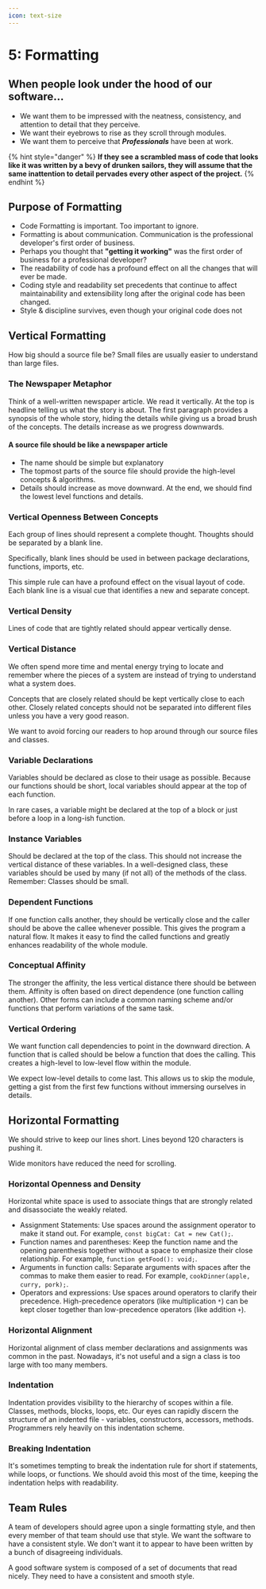```yaml
---
icon: text-size
---
```


# 5: Formatting

## When people look under the hood of our software...

* We want them to be impressed with the neatness, consistency, and attention to detail that they perceive.
* We want their eyebrows to rise as they scroll through modules.
* We want them to perceive that _**Professionals**_ have been at work.

{% hint style="danger" %}
**If they see a scrambled mass of code that looks like it was written by a bevy of drunken sailors, they will assume that the same inattention to detail pervades every other aspect of the project.**
{% endhint %}

## Purpose of Formatting

* Code Formatting is important.  Too important to ignore.&#x20;
* Formatting is about communication. Communication is the professional developer's first order of business.
* Perhaps you thought that **"getting it working"** was the first order of business for a professional developer?
* The readability of code has a profound effect on all the changes that will ever be made.
* Coding style and readability set precedents that continue to affect maintainability and extensibility long after the original code has been changed.
* Style & discipline survives, even though your original code does not

## Vertical Formatting

How big should a source file be?  Small files are usually easier to understand than large files.

### The Newspaper Metaphor

Think of a well-written newspaper article.  We read it vertically.  At the top is headline telling us what the story is about.  The first paragraph provides a synopsis of the whole story, hiding the details while giving us a broad brush of the concepts.  The details increase as we progress downwards.

#### A source file should be like a newspaper article

* The name should be simple but explanatory
* The topmost parts of the source file should provide the high-level concepts & algorithms.&#x20;
* Details should increase as move downward.  At the end, we should find the lowest level functions and details.

### Vertical Openness Between Concepts

Each group of lines should represent a complete thought.  Thoughts should be separated by a blank line.

Specifically, blank lines should be used in between package declarations, functions, imports, etc.

This simple rule can have a profound effect on the visual layout of code. Each blank line is a visual cue that identifies a new and separate concept.&#x20;

### Vertical Density

Lines of code that are tightly related should appear vertically dense.&#x20;

### Vertical Distance

We often spend more time and mental energy trying to locate and remember where the pieces of a system are instead of trying to understand what a system does.

Concepts that are closely related should be kept vertically close to each other. Closely related concepts should not be separated into different files unless you have a very good reason.

We want to avoid forcing our readers to hop around through our source files and classes.

### Variable Declarations

Variables should be declared as close to their usage as possible. Because our functions should be short, local variables should appear at the top of each function.

In rare cases, a variable might be declared at the top of a block or just before a loop in a long-ish function.

### Instance Variables

Should be declared at the top of the class.  This should not increase the vertical distance of these variables.  In a well-designed class, these variables should be used by many (if not all) of the methods of the class.  Remember: Classes should be small.

### Dependent Functions

If one function calls another, they should be vertically close and the caller should be above the callee whenever possible.  This gives the program a natural flow.  It makes it easy to find the called functions and greatly enhances readability of the whole module.

### Conceptual Affinity

The stronger the affinity, the less vertical distance there should be between them.  Affinity is often based on direct dependence (one function calling another).  Other forms can include a common naming scheme and/or functions that perform variations of the same task.

### Vertical Ordering

We want function call dependencies to point in the downward direction. A function that is called should be below a function that does the calling.  This creates a high-level to low-level flow within the module.

We expect low-level details to come last. This allows us to skip the module, getting a gist from the first few functions without immersing ourselves in details.

## Horizontal Formatting

We should strive to keep our lines short. Lines beyond 120 characters is pushing it.

Wide monitors have reduced the need for scrolling.

### Horizontal Openness and Density

Horizontal white space is used to associate things that are strongly related and disassociate the weakly related.

* Assignment Statements: Use spaces around the assignment operator to make it stand out. For example, `const bigCat: Cat = new Cat();`.
* Function names and parentheses: Keep the function name and the opening parenthesis together without a space to emphasize their close relationship. For example, `function getFood(): void;`.
* Arguments in function calls: Separate arguments with spaces after the commas to make them easier to read. For example, `cookDinner(apple, curry, pork);`.
* Operators and expressions: Use spaces around operators to clarify their precedence. High-precedence operators (like multiplication `*`) can be kept closer together than low-precedence operators (like addition `+`).

### Horizontal Alignment

Horizontal alignment of class member declarations and assignments was common in the past. Nowadays, it's not useful and a sign a class is too large with too many members.

### Indentation

Indentation provides visibility to the hierarchy of scopes within a file.  Classes, methods, blocks, loops, etc.  Our eyes can rapidly discern the structure of an indented file - variables, constructors, accessors, methods. Programmers rely heavily on this indentation scheme.

### Breaking Indentation

It's sometimes tempting to break the indentation rule for short if statements, while loops, or functions. We should avoid this most of the time, keeping the indentation helps with readability.

## Team Rules

A team of developers should agree upon a single formatting style, and then every member of that team should use that style. We want the software to have a consistent style.  We don't want it to appear to have been written by a bunch of disagreeing individuals.

A good software system is composed of a set of documents that read nicely. They need to have a consistent and smooth style.
